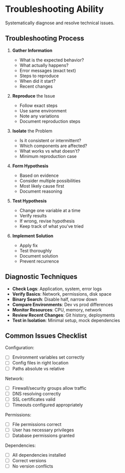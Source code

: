# Troubleshooting Ability

Systematically diagnose and resolve technical issues.

## Troubleshooting Process

1. **Gather Information**
   - What is the expected behavior?
   - What actually happens?
   - Error messages (exact text)
   - Steps to reproduce
   - When did it start?
   - Recent changes

2. **Reproduce** the Issue
   - Follow exact steps
   - Use same environment
   - Note any variations
   - Document reproduction steps

3. **Isolate** the Problem
   - Is it consistent or intermittent?
   - Which components are affected?
   - What works vs what doesn't?
   - Minimum reproduction case

4. **Form Hypothesis**
   - Based on evidence
   - Consider multiple possibilities
   - Most likely cause first
   - Document reasoning

5. **Test Hypothesis**
   - Change one variable at a time
   - Verify results
   - If wrong, revise hypothesis
   - Keep track of what you've tried

6. **Implement Solution**
   - Apply fix
   - Test thoroughly
   - Document solution
   - Prevent recurrence

## Diagnostic Techniques

- **Check Logs**: Application, system, error logs
- **Verify Basics**: Network, permissions, disk space
- **Binary Search**: Disable half, narrow down
- **Compare Environments**: Dev vs prod differences
- **Monitor Resources**: CPU, memory, network
- **Review Recent Changes**: Git history, deployments
- **Test in Isolation**: Minimal setup, mock dependencies

## Common Issues Checklist

Configuration:
- [ ] Environment variables set correctly
- [ ] Config files in right location
- [ ] Paths absolute vs relative

Network:
- [ ] Firewall/security groups allow traffic
- [ ] DNS resolving correctly
- [ ] SSL certificates valid
- [ ] Timeouts configured appropriately

Permissions:
- [ ] File permissions correct
- [ ] User has necessary privileges
- [ ] Database permissions granted

Dependencies:
- [ ] All dependencies installed
- [ ] Correct versions
- [ ] No version conflicts
